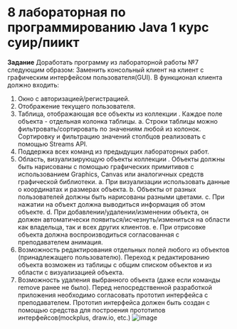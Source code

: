 # 8 лабораторная по программированию Java 1 курс суир/пиикт
**Задание**
Доработать программу из лабораторной работы №7 следующим образом:
Заменить консольный клиент на клиент с графическим интерфейсом пользователя(GUI).
В функционал клиента должно входить:
1. Окно с авторизацией/регистрацией.
2. Отображение текущего пользователя.
3. Таблица, отображающая все объекты из коллекции
. Каждое поле объекта - отдельная колонка таблицы.
a. Строки таблицы можно фильтровать/сортировать по значениям любой из колонок.
Сортировку и фильтрацию значений столбцов реализовать с помощью Streams API.
4. Поддержка всех команд из предыдущих лабораторных работ.
5. Область, визуализирующую объекты коллекции
. Объекты должны быть нарисованы с помощью графических примитивов с
использованием Graphics, Canvas или аналогичных средств графической библиотеки.
a. При визуализации использовать данные о координатах и размерах объекта.
b. Объекты от разных пользователей должны быть нарисованы разными цветами.
c. При нажатии на объект должна выводиться информация об этом объекте.
d. При добавлении/удалении/изменении объекта, он
должен автоматически появиться/исчезнуть/измениться на области как владельца, так и
всех других клиентов.
e. При отрисовке объекта должна воспроизводиться согласованная с
преподавателем анимация.
6. Возможность редактирования отдельных полей любого из объектов (принадлежащего
пользователю). Переход к редактированию объекта возможен из таблицы с общим списком
объектов и из области с визуализацией объекта.
7. Возможность удаления выбранного объекта (даже если команды remove ранее не было).
Перед непосредственной разработкой приложения необходимо согласовать прототип интерфейса с
преподавателем. Прототип интерфейса должен быть создан с помощью средства для построения
прототипов интерфейсов(mockplus, draw.io, etc.) 
![image](https://user-images.githubusercontent.com/93034945/168324868-182b1873-86a7-48c8-a0d2-7b8602c5d730.png)
